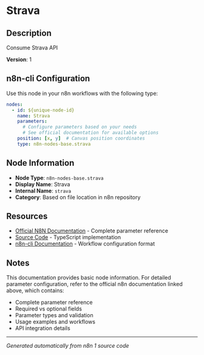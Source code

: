 # Strava

## Description

Consume Strava API

**Version**: 1

## n8n-cli Configuration

Use this node in your n8n workflows with the following type:

```yaml
nodes:
  - id: ${unique-node-id}
    name: Strava
    parameters:
      # Configure parameters based on your needs
      # See official documentation for available options
    position: [x, y]  # Canvas position coordinates
    type: n8n-nodes-base.strava
```

## Node Information

- **Node Type**: `n8n-nodes-base.strava`
- **Display Name**: Strava
- **Internal Name**: `strava`
- **Category**: Based on file location in n8n repository

## Resources

- [Official N8N Documentation](https://docs.n8n.io/integrations/builtin/app-nodes/n8n-nodes-base.strava/) - Complete parameter reference
- [Source Code](https://github.com/n8n-io/n8n/blob/master/packages/nodes-base/nodes/Strava/Strava.node.ts) - TypeScript implementation
- [n8n-cli Documentation](https://github.com/edenreich/n8n-cli) - Workflow configuration format

## Notes

This documentation provides basic node information. For detailed parameter configuration, 
refer to the official n8n documentation linked above, which contains:

- Complete parameter reference
- Required vs optional fields
- Parameter types and validation
- Usage examples and workflows
- API integration details

---
*Generated automatically from n8n 1 source code*
